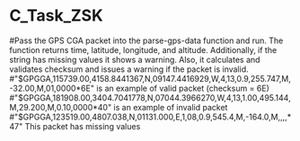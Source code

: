 # C_Task_ZSK
#Pass the GPS CGA packet into the parse-gps-data function and run. The function returns time, latitude, longitude, and altitude. Additionally, if the string has missing values it shows a warning. Also, it calculates and validates checksum and issues a warning if the packet is invalid.                                         
#"$GPGGA,115739.00,4158.8441367,N,09147.4416929,W,4,13,0.9,255.747,M,-32.00,M,01,0000*6E" is an example of valid packet (checksum = 6E)
#"$GPGGA,181908.00,3404.7041778,N,07044.3966270,W,4,13,1.00,495.144,M,29.200,M,0.10,0000*40" is an example of invalid packet
#"$GPGGA,123519.00,4807.038,N,01131.000,E,1,08,0.9,545.4,M,-164.0,M,,,,*47" This packet has missing values
